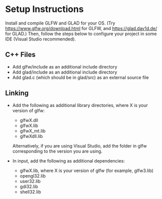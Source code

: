 # Setup Instructions
Install and compile GLFW and GLAD for your OS. (Try https://www.glfw.org/download.html
for GLFW, and https://glad.dav1d.de/ for GLAD.) Then, follow the steps
below to configure your project in some IDE (Visual Studio recommended).

## C++ Files
- Add glfw/include as an additional include directory
- Add glad/include as an additional include directory
- Add glad.c (which should be in glad/src) as an external source file

## Linking
- Add the following as additional library directories, where X is your version of glfw:
  + glfwX.dll
  + glfwX.lib
  + glfwX_mt.lib
  + glfwXdll.lib

  Alternatively, if you are using Visual Studio, add the folder in glfw corresponding to the version you are using.
- In input, add the following as additional dependencies:
  + glfwX.lib, where X is your version of glfw (for example, glfw3.lib)
  + opengl32.lib
  + user32.lib
  + gdi32.lib
  + shell32.lib
